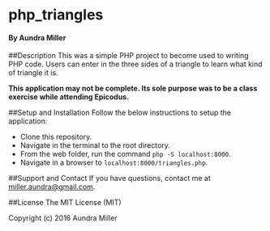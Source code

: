 # php_triangles

#### By Aundra Miller

##Description
This was a simple PHP project to become used to writing PHP code. Users can enter in the three sides of a triangle to learn what kind of triangle it is.

**This application may not be complete. Its sole purpose was to be a class exercise while attending Epicodus.**

##Setup and Installation
Follow the below instructions to setup the application:
* Clone this repository.
* Navigate in the terminal to the root directory.
* From the web folder, run the command `php -S localhost:8000`.
* Navigate in a browser to `localhost:8000/triangles.php`.

##Support and Contact
If you have questions, contact me at miller.aundra@gmail.com. 

##License
The MIT License (MIT)

Copyright (c) 2016 Aundra Miller
